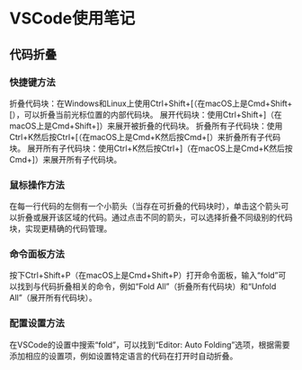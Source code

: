 # VSCode使用笔记
## 代码折叠

### 快捷键方法
‌折叠代码块‌：在Windows和Linux上使用Ctrl+Shift+[（在macOS上是Cmd+Shift+[），可以折叠当前光标位置的内部代码块。
‌展开代码块‌：使用Ctrl+Shift+]（在macOS上是Cmd+Shift+]）来展开被折叠的代码块。
‌折叠所有子代码块‌：使用Ctrl+K然后按Ctrl+[（在macOS上是Cmd+K然后按Cmd+[）来折叠所有子代码块。
‌展开所有子代码块‌：使用Ctrl+K然后按Ctrl+]（在macOS上是Cmd+K然后按Cmd+]）来展开所有子代码块。
### 鼠标操作方法
在每一行代码的左侧有一个小箭头（当存在可折叠的代码块时），单击这个箭头可以折叠或展开该区域的代码。通过点击不同的箭头，可以选择折叠不同级别的代码块，实现更精确的代码管理。

### 命令面板方法
按下Ctrl+Shift+P（在macOS上是Cmd+Shift+P）打开命令面板，输入“fold”可以找到与代码折叠相关的命令，例如“Fold All”（折叠所有代码块）和“Unfold All”（展开所有代码块）。

### 配置设置方法
在VSCode的设置中搜索“fold”，可以找到“Editor: Auto Folding”选项，根据需要添加相应的设置项，例如设置特定语言的代码在打开时自动折叠。